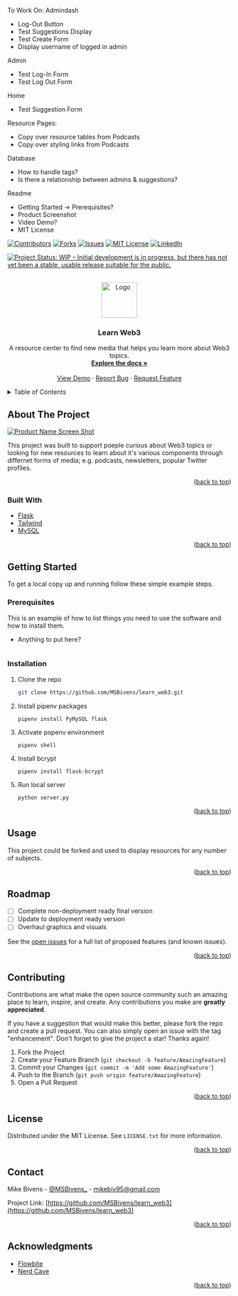To Work On:
Admindash
- Log-Out Button
- Test Suggestions Display
- Test Create Form
- Display username of logged in admin

Admin
- Test Log-In Form
- Test Log Out Form

Home
- Test Suggestion Form

Resource Pages:
- Copy over resource tables from Podcasts
- Copy over styling links from Podcasts

Database
- How to handle tags?
- Is there a relationship between admins & suggestions?

Readme
- Getting Started -> Prerequisites?
- Product Screenshot 
- Video Demo?
- MIT License



<div id="top"></div>

[![Contributors][contributors-shield]][contributors-url]
[![Forks][forks-shield]][forks-url]
[![Issues][issues-shield]][issues-url]
[![MIT License][license-shield]](license-url)
[![LinkedIn][linkedin-shield]][linkedin-url]


[![Project Status: WIP – Initial development is in progress, but there has not yet been a stable, usable release suitable for the public.](https://www.repostatus.org/badges/latest/wip.svg)](https://www.repostatus.org/#wip)


<!-- PROJECT LOGO -->
<br />
<div align="center">
  <a href="https://github.com/MSBivens/learn_web3">
    <img src="images/logo.png" alt="Logo" width="80" height="80">
  </a>

<h3 align="center">Learn Web3</h3>

  <p align="center">
    A resource center to find new media that helps you learn more about Web3 topics.
    <br />
    <a href="https://github.com/MSBivens/learn_web3"><strong>Explore the docs »</strong></a>
    <br />
    <br />
    <a href="https://github.com/MSBivens/learn_web3">View Demo</a>
    ·
    <a href="https://github.com/MSBivens/learn_web3/issues">Report Bug</a>
    ·
    <a href="https://github.com/MSBivens/learn_web3/issues">Request Feature</a>
  </p>
</div>



<!-- TABLE OF CONTENTS -->
<details>
  <summary>Table of Contents</summary>
  <ol>
    <li>
      <a href="#about-the-project">About The Project</a>
      <ul>
        <li><a href="#built-with">Built With</a></li>
      </ul>
    </li>
    <li>
      <a href="#getting-started">Getting Started</a>
      <ul>
        <li><a href="#prerequisites">Prerequisites</a></li>
        <li><a href="#installation">Installation</a></li>
      </ul>
    </li>
    <li><a href="#usage">Usage</a></li>
    <li><a href="#roadmap">Roadmap</a></li>
    <li><a href="#contributing">Contributing</a></li>
    <li><a href="#license">License</a></li>
    <li><a href="#contact">Contact</a></li>
    <li><a href="#acknowledgments">Acknowledgments</a></li>
  </ol>
</details>



<!-- ABOUT THE PROJECT -->
## About The Project

[![Product Name Screen Shot][product-screenshot]](https://example.com)

This project was built to support poeple curious about Web3 topics or looking for new resources to learn about it's various components through differnet forms of media; e.g. podcasts, newsletters, popular Twitter profiles. 

<p align="right">(<a href="#top">back to top</a>)</p>



### Built With

* [Flask](https://flask.palletsprojects.com/en/2.1.x/)
* [Tailwind](https://tailwindcss.com/)
* [MySQL](https://www.mysql.com/)

<p align="right">(<a href="#top">back to top</a>)</p>



<!-- GETTING STARTED -->
## Getting Started

To get a local copy up and running follow these simple example steps.

### Prerequisites

This is an example of how to list things you need to use the software and how to install them.
* Anything to put here?
  ```sh
  
  ```

### Installation

1. Clone the repo
   ```sh
   git clone https://github.com/MSBivens/learn_web3.git
   ```
2. Install pipenv packages
   ```
   pipenv install PyMySQL flask
   ```
3. Activate popenv environment
   ```
   pipenv shell
   ```
4. Install bcrypt
   ```
   pipenv install flask-bcrypt
   ```
5. Run local server
   ```
   python server.py
   ```

<p align="right">(<a href="#top">back to top</a>)</p>



<!-- USAGE EXAMPLES -->
## Usage

This project could be forked and used to display resources for any number of subjects.

<p align="right">(<a href="#top">back to top</a>)</p>



<!-- ROADMAP -->
## Roadmap

- [ ] Complete non-deployment ready final version
- [ ] Update to deployment ready version
- [ ] Overhaul graphics and visuals

See the [open issues](https://github.com/github_username/repo_name/issues) for a full list of proposed features (and known issues).

<p align="right">(<a href="#top">back to top</a>)</p>



<!-- CONTRIBUTING -->
## Contributing

Contributions are what make the open source community such an amazing place to learn, inspire, and create. Any contributions you make are **greatly appreciated**.

If you have a suggestion that would make this better, please fork the repo and create a pull request. You can also simply open an issue with the tag "enhancement".
Don't forget to give the project a star! Thanks again!

1. Fork the Project
2. Create your Feature Branch (`git checkout -b feature/AmazingFeature`)
3. Commit your Changes (`git commit -m 'Add some AmazingFeature'`)
4. Push to the Branch (`git push origin feature/AmazingFeature`)
5. Open a Pull Request

<p align="right">(<a href="#top">back to top</a>)</p>



<!-- LICENSE -->
## License

Distributed under the MIT License. See `LICENSE.txt` for more information.

<p align="right">(<a href="#top">back to top</a>)</p>



<!-- CONTACT -->
## Contact

Mike Bivens - [@MSBivens_](https://twitter.com/MSBivens_) - mikebiv95@gmail.com

Project Link: [https://github.com/MSBivens/learn_web3](https://github.com/MSBivens/learn_web3)

<p align="right">(<a href="#top">back to top</a>)</p>



<!-- ACKNOWLEDGMENTS -->
## Acknowledgments

* [Flowbite](https://flowbite.com/)
* [Nerd Cave](https://nerdcave.com/tailwind-cheat-sheet)

<p align="right">(<a href="#top">back to top</a>)</p>


<!-- MARKDOWN LINKS & IMAGES -->
<!-- https://www.markdownguide.org/basic-syntax/#reference-style-links -->
[contributors-shield]: https://img.shields.io/github/contributors/MSBivens/learn_web3.svg?style=for-the-badge
[contributors-url]: https://github.com/MSBivens/learn_web3/graphs/contributors
[forks-shield]: https://img.shields.io/github/forks/MSBivens/learn_web3.svg?style=for-the-badge
[forks-url]: https://github.com/MSBivens/learn_web3/network/members
[issues-shield]: https://img.shields.io/github/issues/MSBivens/learn_web3.svg?style=for-the-badge
[issues-url]: https://github.com/MSBivens/learn_web3/issues
[license-shield]: https://img.shields.io/github/license/MSBivens/learn_web3.svg?style=for-the-badge
[license-url]: https://github.com/MSBivens/learn_web3/blob/master/LICENSE.txt
[linkedin-shield]: https://img.shields.io/badge/-LinkedIn-black.svg?style=for-the-badge&logo=linkedin&colorB=555
[linkedin-url]: https://linkedin.com/in/msbivens
[product-screenshot]: images/screenshot.png
